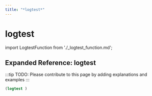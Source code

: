 ```yaml
---
title: "*logtest*"
---
```


# logtest

import LogtestFunction from './_logtest_function.md';

<LogtestFunction />

## Expanded Reference: logtest

:::tip
TODO: Please contribute to this page by adding explanations and examples
:::

```lisp
(logtest )
```
